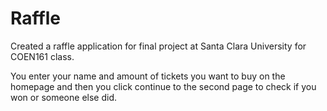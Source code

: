 # Raffle
Created a raffle application for final project at Santa Clara University for COEN161 class.

You enter your name and amount of tickets you want to buy on the homepage and then you click continue to the second page to check if you won or someone else did.
